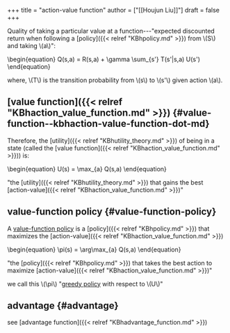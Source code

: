 +++
title = "action-value function"
author = ["[[Houjun Liu]]"]
draft = false
+++

Quality of taking a particular value at a function---"expected discounted return when following a [policy]({{< relref "KBhpolicy.md" >}}) from \\(S\\) and taking \\(a\\)":

\begin{equation}
Q(s,a) = R(s,a) + \gamma \sum\_{s'} T(s'|s,a) U(s')
\end{equation}

where, \\(T\\) is the transition probability from \\(s\\) to \\(s'\\) given action \\(a\\).


## [value function]({{< relref "KBhaction_value_function.md" >}}) {#value-function--kbhaction-value-function-dot-md}

Therefore, the [utility]({{< relref "KBhutility_theory.md" >}}) of being in a state (called the [value function]({{< relref "KBhaction_value_function.md" >}})) is:

\begin{equation}
U(s) = \max\_{a}  Q(s,a)
\end{equation}

"the [utility]({{< relref "KBhutility_theory.md" >}}) that gains the best [action-value]({{< relref "KBhaction_value_function.md" >}})"


## value-function policy {#value-function-policy}

A [value-function policy](#value-function-policy) is a [policy]({{< relref "KBhpolicy.md" >}}) that maximizes the [action-value]({{< relref "KBhaction_value_function.md" >}})

\begin{equation}
\pi(s) = \arg\max\_{a} Q(s,a)
\end{equation}

"the [policy]({{< relref "KBhpolicy.md" >}}) that takes the best action to maximize [action-value]({{< relref "KBhaction_value_function.md" >}})"

we call this \\(\pi\\) "[greedy policy](#value-function-policy) with respect to \\(U\\)"


## advantage {#advantage}

see [advantage function]({{< relref "KBhadvantage_function.md" >}})
